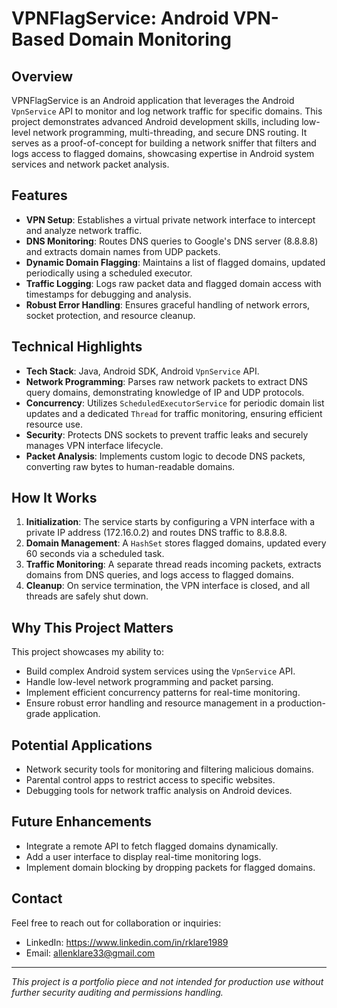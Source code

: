 # VPNFlagService: Android VPN-Based Domain Monitoring

## Overview
VPNFlagService is an Android application that leverages the Android `VpnService` API to monitor and log network traffic for specific domains. This project demonstrates advanced Android development skills, including low-level network programming, multi-threading, and secure DNS routing. It serves as a proof-of-concept for building a network sniffer that filters and logs access to flagged domains, showcasing expertise in Android system services and network packet analysis.

## Features
- **VPN Setup**: Establishes a virtual private network interface to intercept and analyze network traffic.
- **DNS Monitoring**: Routes DNS queries to Google's DNS server (8.8.8.8) and extracts domain names from UDP packets.
- **Dynamic Domain Flagging**: Maintains a list of flagged domains, updated periodically using a scheduled executor.
- **Traffic Logging**: Logs raw packet data and flagged domain access with timestamps for debugging and analysis.
- **Robust Error Handling**: Ensures graceful handling of network errors, socket protection, and resource cleanup.

## Technical Highlights
- **Tech Stack**: Java, Android SDK, Android `VpnService` API.
- **Network Programming**: Parses raw network packets to extract DNS query domains, demonstrating knowledge of IP and UDP protocols.
- **Concurrency**: Utilizes `ScheduledExecutorService` for periodic domain list updates and a dedicated `Thread` for traffic monitoring, ensuring efficient resource use.
- **Security**: Protects DNS sockets to prevent traffic leaks and securely manages VPN interface lifecycle.
- **Packet Analysis**: Implements custom logic to decode DNS packets, converting raw bytes to human-readable domains.

## How It Works
1. **Initialization**: The service starts by configuring a VPN interface with a private IP address (172.16.0.2) and routes DNS traffic to 8.8.8.8.
2. **Domain Management**: A `HashSet` stores flagged domains, updated every 60 seconds via a scheduled task.
3. **Traffic Monitoring**: A separate thread reads incoming packets, extracts domains from DNS queries, and logs access to flagged domains.
4. **Cleanup**: On service termination, the VPN interface is closed, and all threads are safely shut down.

## Why This Project Matters
This project showcases my ability to:
- Build complex Android system services using the `VpnService` API.
- Handle low-level network programming and packet parsing.
- Implement efficient concurrency patterns for real-time monitoring.
- Ensure robust error handling and resource management in a production-grade application.

## Potential Applications
- Network security tools for monitoring and filtering malicious domains.
- Parental control apps to restrict access to specific websites.
- Debugging tools for network traffic analysis on Android devices.

## Future Enhancements
- Integrate a remote API to fetch flagged domains dynamically.
- Add a user interface to display real-time monitoring logs.
- Implement domain blocking by dropping packets for flagged domains.

## Contact
Feel free to reach out for collaboration or inquiries:
- LinkedIn: https://www.linkedin.com/in/rklare1989
- Email: allenklare33@gmail.com

---

*This project is a portfolio piece and not intended for production use without further security auditing and permissions handling.*

